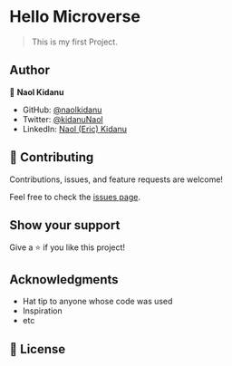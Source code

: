
# Hello Microverse

>This is my first Project.

## Author

👤 **Naol Kidanu**

- GitHub: [@naolkidanu](https://github.com/naolkidanu)
- Twitter: [@kidanuNaol](https://twitter.com/KidanuNaol)
- LinkedIn: [Naol (Eric) Kidanu](https://www.linkedin.com/in/naol-kidanu-3b64b7227/)

## 🤝 Contributing

Contributions, issues, and feature requests are welcome!

Feel free to check the [issues page](../../issues/).

## Show your support

Give a ⭐️ if you like this project!

## Acknowledgments

- Hat tip to anyone whose code was used
- Inspiration
- etc

## 📝 License
